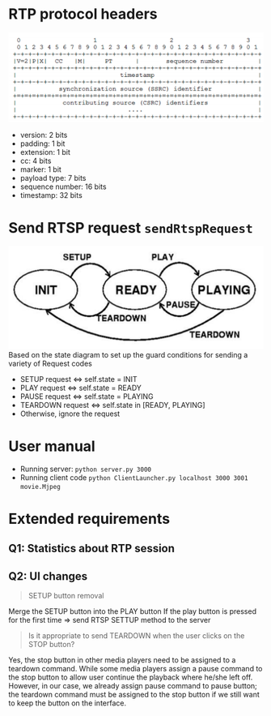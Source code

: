 # RTP protocol headers
![img.png](docs/RTP_packet_diagram.png)
- version: 2 bits
- padding: 1 bit
- extension: 1 bit
- cc:  4 bits
- marker: 1 bit
- payload type: 7 bits
- sequence number: 16 bits
- timestamp: 32 bits

# Send RTSP request `sendRtspRequest`
![img_1.png](docs/state_diagram.png)
Based on the state diagram to set up the guard conditions
for sending a variety of Request codes
- SETUP request <=> self.state = INIT
- PLAY request <=> self.state = READY
- PAUSE request <=> self.state = PLAYING
- TEARDOWN request <=> self.state in [READY, PLAYING]
- Otherwise, ignore the request

# User manual
- Running server: `python server.py 3000`
- Running client code `python ClientLauncher.py localhost 3000 3001 movie.Mjpeg`

# Extended requirements
## Q1: Statistics about RTP session
## Q2: UI changes
> SETUP button removal

Merge the SETUP button into the PLAY button
    If the play button is pressed for the first time => send RTSP SETTUP method to the server
> Is it appropriate to send TEARDOWN when the user clicks on the STOP button?

Yes, the stop button in other media players need to be assigned to a teardown command.
While some media players assign a pause command to the stop button to allow user
continue the playback where he/she left off. However, in our case, we already assign pause command to
pause button; the teardown command must be assigned to the stop button if we
still want to keep the button on the interface.
